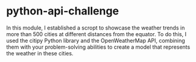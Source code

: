 # python-api-challenge

In this module, I established a scropt to showcase the weather trends in more than 500 cities at different distances from the equator. To do this, I used the citipy Python library and the OpenWeatherMap API, combining them with your problem-solving abilities to create a model that represents the weather in these cities. 
